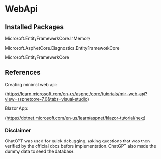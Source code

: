 # WebApi

## Installed Packages

  Microsoft.EntityFrameworkCore.InMemory
  
  Microsoft.AspNetCore.Diagnostics.EntityFrameworkCore
  
  Microsoft.EntityFrameworkCore

## References

  Creating minimal web api:
  
  (https://learn.microsoft.com/en-us/aspnet/core/tutorials/min-web-api?view=aspnetcore-7.0&tabs=visual-studio)
  
  Blazor App:
  
  (https://dotnet.microsoft.com/en-us/learn/aspnet/blazor-tutorial/next)

  ### Disclaimer
  ChatGPT was used for quick debugging, asking questions that was then verified by the official docs before implementation. ChatGPT also made the dummy data to seed the database.
